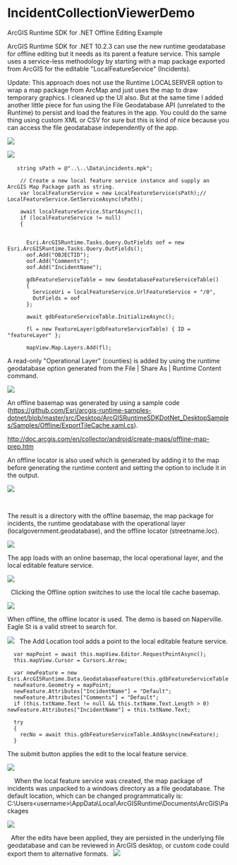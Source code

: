 IncidentCollectionViewerDemo
============================

ArcGIS Runtime SDK for .NET Offline Editing Example

ArcGIS Runtime SDK for .NET 10.2.3 can use the new runtime geodatabase for offline editing but it needs as its parent a feature service.  This sample uses a service-less methodology by starting with a map package exported from ArcGIS for the editable "LocalFeatureService" (Incidents).

Update:
This approach does not use the Runtime LOCALSERVER option to wrap a map package from ArcMap and just uses the map to draw temporary graphics.  I cleaned up the UI also.  But at the same time I added another little piece for fun using the File Geodatabase API (unrelated to the Runtime) to persist and load the features in the app.  You could do the same thing using custom XML or CSV for sure but this is kind of nice because you can access the file geodatabase independently of the app.

![](https://raw.githubusercontent.com/sam-berg/IncidentCollectionViewerDemo/master/Images/newscreen.png)

![](https://raw.githubusercontent.com/sam-berg/IncidentCollectionViewerDemo/master/Images/clip_image002.jpg)
 


       string sPath = @"..\..\Data\incidents.mpk";

        // Create a new local feature service instance and supply an ArcGIS Map Package path as string.
        var localFeatureService = new LocalFeatureService(sPath);// LocalFeatureService.GetServiceAsync(sPath);
        
        await localFeatureService.StartAsync();
        if (localFeatureService != null)
        {


          Esri.ArcGISRuntime.Tasks.Query.OutFields oof = new Esri.ArcGISRuntime.Tasks.Query.OutFields();
          oof.Add("OBJECTID");
          oof.Add("Comments");
          oof.Add("IncidentName");

          gdbFeatureServiceTable = new GeodatabaseFeatureServiceTable()
          {
            ServiceUri = localFeatureService.UrlFeatureService + "/0",
            OutFields = oof
          };

          await gdbFeatureServiceTable.InitializeAsync();

          fl = new FeatureLayer(gdbFeatureServiceTable) { ID = "featureLayer" };

          mapView.Map.Layers.Add(fl);


A read-only "Operational Layer" (counties) is added by using the runtime geodatabase option generated from the File | Share As | Runtime Content command.  

![](https://raw.githubusercontent.com/sam-berg/IncidentCollectionViewerDemo/master/Images/clip_image003.jpg.png)



An offline basemap was generated by using a sample code (https://github.com/Esri/arcgis-runtime-samples-dotnet/blob/master/src/Desktop/ArcGISRuntimeSDKDotNet_DesktopSamples/Samples/Offline/ExportTileCache.xaml.cs).

http://doc.arcgis.com/en/collector/android/create-maps/offline-map-prep.htm


An offline locator is also used which is generated by adding it to the map before generating the runtime content and setting the option to include it in the output.


![](https://raw.githubusercontent.com/sam-berg/IncidentCollectionViewerDemo/master/Images/clip_image006.jpg)

 

The result is a directory with the offline basemap, the map package for incidents, the runtime geodatabase with the operational layer (localgovernment.geodatabase), and the offline locator (streetname.loc).

![](https://raw.githubusercontent.com/sam-berg/IncidentCollectionViewerDemo/master/Images/clip_image004.jpg)

The app loads with an online basemap, the local operational layer, and the local editable feature service.
 

![](https://raw.githubusercontent.com/sam-berg/IncidentCollectionViewerDemo/master/Images/clip_image008.jpg)

 
Clicking the Offline option switches to use the local tile cache basemap.

![](https://raw.githubusercontent.com/sam-berg/IncidentCollectionViewerDemo/master/Images/clip_image009.jpg.png)

When offline, the offline locator is used.  The demo is based on Naperville.  Eagle St is a valid street to search for.


![](https://raw.githubusercontent.com/sam-berg/IncidentCollectionViewerDemo/master/Images/napervilleaddress.png)
 
The Add Location tool adds a point to the local editable feature service.  

      var mapPoint = await this.mapView.Editor.RequestPointAsync();
      this.mapView.Cursor = Cursors.Arrow;

      var newFeature = new Esri.ArcGISRuntime.Data.GeodatabaseFeature(this.gdbFeatureServiceTable.Schema);
      newFeature.Geometry = mapPoint;
      newFeature.Attributes["IncidentName"] = "Default";
      newFeature.Attributes["Comments"] = "Default";
      if (this.txtName.Text != null && this.txtName.Text.Length > 0) newFeature.Attributes["IncidentName"] = this.txtName.Text;

      try
      {
        recNo = await this.gdbFeatureServiceTable.AddAsync(newFeature);
      }


The submit button applies the edit to the local feature service.

![](https://raw.githubusercontent.com/sam-berg/IncidentCollectionViewerDemo/master/Images/clip_image010.jpg)

 
 
When the local feature service was created, the map package of incidents was unpacked to a windows directory as a file geodatabase.  The default location, which can be changed programmatically is:
C:\Users\<username>\AppData\Local\ArcGISRuntime\Documents\ArcGIS\Packages 
 

![](https://raw.githubusercontent.com/sam-berg/IncidentCollectionViewerDemo/master/Images/clip_image012.jpg)

 
After the edits have been applied, they are persisted in the underlying file geodatabase and can be reviewed in ArcGIS desktop, or custom code could export them to alternative formats.
 
![](https://raw.githubusercontent.com/sam-berg/IncidentCollectionViewerDemo/master/Images/clip_image013.png)






